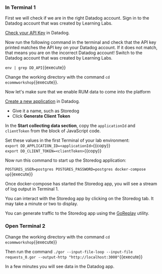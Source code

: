 ### In Terminal 1 

First we will check if we are in the right Datadog account. Sign in to the Datadog account that was created by Learning Labs.

[Check your API Key](https://app.datadoghq.com/account/settings#api) in Datadog.

Now run the following command in the terminal and check that the API key printed matches the API key on your Datadog account. If it does not match, that means you are on the incorrect Datadog account! Switch to the Datadog account that was created by Learning Labs.

`env | grep DD_API`{{execute}}


Change the working directory with the command `cd ecommworkshop`{{execute}}. 

Now let's make sure that we enable RUM data to come into the platform

[Create a new application](https://app.datadoghq.com/rum/list) in Datadog. 
  - Give it a name, such as Storedog
  - Click **Generate Client Token**
  
In the **Start collecting data section**, copy the `applicationId` and `clientToken` from the block of JavaScript code.

Set these values in the first Terminal of your lab environment:  
`export DD_APPLICATION_ID=<applicationId>`{{copy}}  
`export DD_CLIENT_TOKEN=<clientToken>`{{copy}}  

Now run this command to start up the Storedog application:

`POSTGRES_USER=postgres POSTGRES_PASSWORD=postgres docker-compose up`{{execute}}

Once docker-compose has started the Storedog app, you will see a stream of log output in Terminal 1.

You can interact with the Storedog app by clicking on the Storedog tab. It may take a minute or two to display.

You can generate traffic to the Storedog app using the [GoReplay](https://github.com/buger/goreplay) utility. 

### Open Terminal 2 

Change the working directory with the command `cd ecommworkshop`{{execute}}

Then run the command `./gor --input-file-loop --input-file requests_0.gor --output-http "http://localhost:3000"`{{execute}}

In a few minutes you will see data in the Datadog app.

